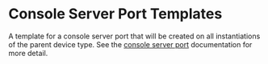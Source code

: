 # Console Server Port Templates

A template for a console server port that will be created on all instantiations of the parent device type. See the [console server port](./consoleserverport.md) documentation for more detail.
